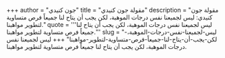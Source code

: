 +++
author = "جون كنيدي"
title = "مقولة جون كنيدي"
description = "مقولة جون كنيدي: ليس لجميعنا نفس درجات الموهبة، لكن يجب أن يتاح لنا جميعاً فرص متساوية لتطوير مواهبنا."
quote = '''ليس لجميعنا نفس درجات الموهبة، لكن يجب أن يتاح لنا جميعاً فرص متساوية لتطوير مواهبنا.'''
slug = "ليس-لجميعنا-نفس-درجات-الموهبة،-لكن-يجب-أن-يتاح-لنا-جميعاً-فرص-متساوية-لتطوير-مواهبنا"
+++
ليس لجميعنا نفس درجات الموهبة، لكن يجب أن يتاح لنا جميعاً فرص متساوية لتطوير مواهبنا.
